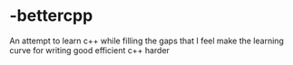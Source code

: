# -bettercpp
An attempt to learn c++ while filling the gaps that I feel make the learning curve for writing good efficient c++ harder
